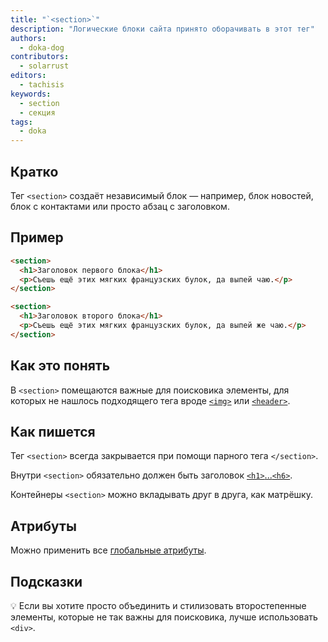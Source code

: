 ```yaml
---
title: "`<section>`"
description: "Логические блоки сайта принято оборачивать в этот тег"
authors:
  - doka-dog
contributors:
  - solarrust
editors:
  - tachisis
keywords:
  - section
  - секция
tags:
  - doka
---
```


## Кратко

Тег `<section>` создаёт независимый блок — например, блок новостей, блок с контактами или просто абзац с заголовком.

## Пример

```html
<section>
  <h1>Заголовок первого блока</h1>
  <p>Съешь ещё этих мягких французских булок, да выпей чаю.</p>
</section>

<section>
  <h1>Заголовок второго блока</h1>
  <p>Съешь ещё этих мягких французских булок, да выпей же чаю.</p>
</section>
```

## Как это понять

В `<section>` помещаются важные для поисковика элементы, для которых не нашлось подходящего тега вроде [`<img>`](/html/img/) или [`<header>`](/html/header/).

## Как пишется

Тег `<section>` всегда закрывается при помощи парного тега `</section>`.

Внутри `<section>` обязательно должен быть заголовок [`<h1>`...`<h6>`](/html/h1-h6/).

Контейнеры `<section>` можно вкладывать друг в друга, как матрёшку.

## Атрибуты

Можно применить все [глобальные атрибуты](/html/global-attrs/).

## Подсказки

💡 Если вы хотите просто объединить и стилизовать второстепенные элементы, которые не так важны для поисковика, лучше использовать `<div>`.
